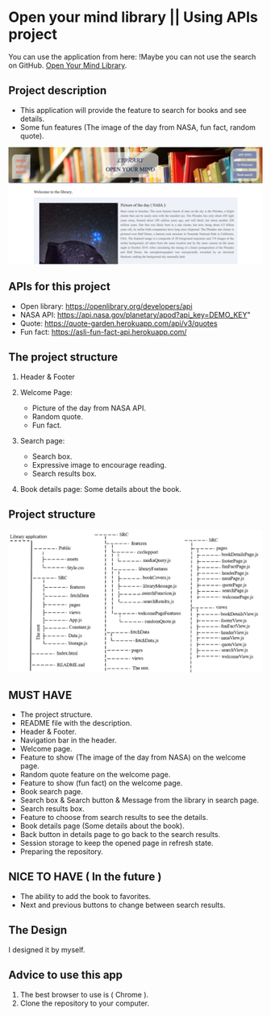 # Open your mind library || Using APIs project

You can use the application from here: !Maybe you can not use the search on GitHub.
[Open Your Mind Library](https://amerbarnawi.github.io/Using-APIs-Project/index.html).

## Project description

- This application will provide the feature to search for books and see details.
- Some fun features (The image of the day from NASA, fun fact, random quote).

![Home page](/public/assets/project.png)

## APIs for this project

- Open library: https://openlibrary.org/developers/api
- NASA API: https://api.nasa.gov/planetary/apod?api_key=DEMO_KEY"
- Quote: https://quote-garden.herokuapp.com/api/v3/quotes
- Fun fact: https://asli-fun-fact-api.herokuapp.com/

## The project structure

1. Header & Footer

2. Welcome Page:

   - Picture of the day from NASA API.
   - Random quote.
   - Fun fact.

3. Search page:

   - Search box.
   - Expressive image to encourage reading.
   - Search results box.

4. Book details page:
   Some details about the book.

## Project structure

![The project structure](/public/assets/project_structure.png)

## MUST HAVE

- The project structure.
- README file with the description.
- Header & Footer.
- Navigation bar in the header.
- Welcome page.
- Feature to show (The image of the day from NASA) on the welcome page.
- Random quote feature on the welcome page.
- Feature to show (fun fact) on the welcome page.
- Book search page.
- Search box & Search button & Message from the library in search page.
- Search results box.
- Feature to choose from search results to see the details.
- Book details page (Some details about the book).
- Back button in details page to go back to the search results.
- Session storage to keep the opened page in refresh state.
- Preparing the repository.

## NICE TO HAVE ( In the future )

- The ability to add the book to favorites.
- Next and previous buttons to change between search results.

## The Design

I designed it by myself.

## Advice to use this app

1. The best browser to use is ( Chrome ).
2. Clone the repository to your computer.
